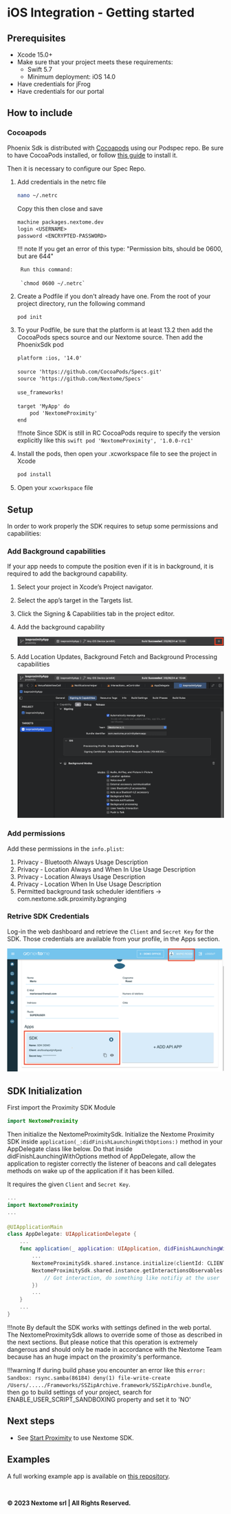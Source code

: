 # iOS Integration - Getting started

<!--A full working example app is available on [this repository](https://github.com/Nextome/nextome-phoenix-iOS-whitelabel). Run to see Nextome Sdk in action. It also contains a seamless outdoor/indoor map integration using OpenStreetMap for outdoor and Nextome Flutter Map for indoor.
-->

## Prerequisites

- Xcode 15.0+
- Make sure that your project meets these requirements: 
    - Swift 5.7
    - Minimum deployment: iOS 14.0
- Have credentials for jFrog
- Have credentials for our portal

## How to include

### Cocoapods

Phoenix Sdk is distributed with [Cocoapods](https://guides.cocoapods.org/) using our Podspec repo. Be sure to have CocoaPods installed, or follow [this guide](https://guides.cocoapods.org/using/getting-started.html) to install it.

Then it is necessary to configure our Spec Repo.

1. Add credentials  in the netrc file

    ``` bash 
    nano ~/.netrc
    ```
    Copy this then close and save

    ```
    machine packages.nextome.dev
    login <USERNAME>
    password <ENCRYPTED-PASSWORD>
    ```


    !!! note
        If you get an error of this type: "Permission bits, should be 0600, but are 644"
        
        Run this command: 

        `chmod 0600 ~/.netrc`
     
2. Create a Podfile if you don't already have one. From the root of your project directory, run the following command

    ```bash
    pod init
    ```

6. To your Podfile, be sure that the platform is at least 13.2 then add the CocoaPods specs source and our Nextome source. Then add the PhoenixSdk pod

    ```
    platform :ios, '14.0'

    source 'https://github.com/CocoaPods/Specs.git'
    source 'https://github.com/Nextome/Specs'

    use_frameworks!

    target 'MyApp' do
        pod 'NextomeProximity'
    end
    ```

    !!!note
        Since SDK is still in RC CocoaPods require to specify the version explicitly like this
        ```swift
            pod 'NextomeProximity', '1.0.0-rc1'
        ```


7. Install the pods, then open your .xcworkspace file to see the project in Xcode

    ```bash
    pod install
    ```

8. Open your `xcworkspace` file


## Setup

In order to work properly the SDK requires to setup some permissions and capabilities:

### Add Background capabilities
If your app needs to compute the position even if it is in background, it is required to add the background capability.

1. Select your project in Xcode’s Project navigator.
2. Select the app’s target in the Targets list.
3. Click the Signing & Capabilities tab in the project editor.
4. Add the background capability

    ![Add Capability](../../assets/Proximity/iOS/addCapabilities.png)

5. Add Location Updates, Background Fetch and Background Processing capabilities

    ![Background capability](../../assets/Proximity/iOS/backgroundCapability.png)

 
### Add permissions

Add these permissions in the `info.plist`:

1. Privacy - Bluetooth Always Usage Description
2. Privacy - Location Always and When In Use Usage Description
3. Privacy - Location Always Usage Description
4. Privacy - Location When In Use Usage Description
5. Permitted background task scheduler identifiers -> com.nextome.sdk.proximity.bgranging

### Retrive SDK Credentials
Log-in the web dashboard and retrieve the `Client` and `Secret Key` for the SDK.
Those credentials are available from your profile, in the Apps section. 

![Retrieve SDK Credentials](../../assets/sdk_key.png)

## SDK Initialization


First import the Proximity SDK Module

```swift
import NextomeProximity
```

Then initialize the NextomeProximitySdk. 
Initialize the Nextome Proximity SDK inside ```application(_:didFinishLaunchingWithOptions:)``` method in your AppDelegate class like below.
Do that inside didFinishLaunchingWithOptions method of AppDelegate, allow the application to register correctly the listener of beacons and call delegates methods on wake up of the application
if it has been killed.

It requires the given `Client` and `Secret Key`.

```swift
...
import NextomeProximity
...

@UIApplicationMain
class AppDelegate: UIApplicationDelegate { 
    ...
    func application(_ application: UIApplication, didFinishLaunchingWithOptions launchOptions: [UIApplication.LaunchOptionsKey : Any]?) -> Bool { 
        ...
        NextomeProximitySdk.shared.instance.initialize(clientId: CLIENT_ID, clientSecret: CLIENT_SECRET)
        NextomeProximitySdk.shared.instance.getInteractionsObservables().watch(block: { interaction in
            // Got interaction, do something like notifiy at the user
        })
        ...       
    }
    ...
}
```

!!!note
    By default the SDK works with settings defined in the web portal.
    The NextomeProximitySdk allows to override some of those as described in the next sections.
    But please notice that this operation is extremely dangerous and should only be made in accordance with the Nextome Team because has an huge impact on the proximity's performance.


!!!warning
    If during build phase you encounter an error like this ```error: Sandbox: rsync.samba(86184) deny(1) file-write-create /Users/...../Frameworks/SSZipArchive.framework/SSZipArchive.bundle```, then go to build settings of your project, search for ENABLE_USER_SCRIPT_SANDBOXING property and set it to 'NO'


## Next steps
- See [Start Proximity](../Basic%20Features/start-proximity.md) to use Nextome SDK.

## Examples
A full working example app is available on [this repository](https://github.com/Nextome/nextome-phoenix-iOS-whitelabel).


<br>

**© 2023 Nextome srl | All Rights Reserved.**